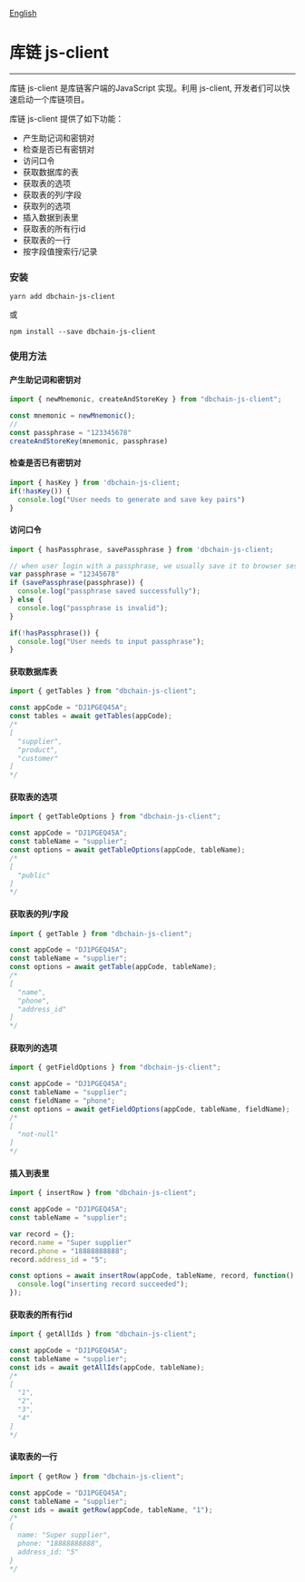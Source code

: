 [English](https://github.com/dbchaincloud/js-client/blob/master/README.md)

# 库链 js-client

---

库链 js-client 是库链客户端的JavaScript 实现。利用 js-client, 开发者们可以快速启动一个库链项目。

库链 js-client 提供了如下功能：

- 产生助记词和密钥对
- 检查是否已有密钥对
- 访问口令
- 获取数据库的表
- 获取表的选项
- 获取表的列/字段
- 获取列的选项
- 插入数据到表里
- 获取表的所有行id
- 获取表的一行
- 按字段值搜索行/记录

### 安装

```shell
yarn add dbchain-js-client
```

或

```shell
npm install --save dbchain-js-client
```

### 使用方法

#### 产生助记词和密钥对
```javascript
import { newMnemonic, createAndStoreKey } from "dbchain-js-client";

const mnemonic = newMnemonic();
// 
const passphrase = "123345678"
createAndStoreKey(mnemonic, passphrase)
```

#### 检查是否已有密钥对
```javascript
import { hasKey } from 'dbchain-js-client;
if(!hasKey()) {
  console.log("User needs to generate and save key pairs")
}
```

#### 访问口令 
```javascript
import { hasPassphrase, savePassphrase } from 'dbchain-js-client;

// when user login with a passphrase, we usually save it to browser session storage
var passphrase = "12345678"
if (savePassphrase(passphrase)) {
  console.log("passphrase saved successfully");
} else {
  console.log("passphrase is invalid");
}

if(!hasPassphrase()) {
  console.log("User needs to input passphrase");
}
```

#### 获取数据库表
```javascript
import { getTables } from "dbchain-js-client";

const appCode = "DJ1PGEQ45A";
const tables = await getTables(appCode);
/*
[
  "supplier",
  "product",
  "customer"
]
*/
```

#### 获取表的选项
```javascript
import { getTableOptions } from "dbchain-js-client";

const appCode = "DJ1PGEQ45A";
const tableName = "supplier";
const options = await getTableOptions(appCode, tableName);
/*
[
  "public"
]
*/
```

#### 获取表的列/字段
```javascript
import { getTable } from "dbchain-js-client";

const appCode = "DJ1PGEQ45A";
const tableName = "supplier";
const options = await getTable(appCode, tableName);
/*
[
  "name",
  "phone",
  "address_id"
]
*/
```
#### 获取列的选项
```javascript
import { getFieldOptions } from "dbchain-js-client";

const appCode = "DJ1PGEQ45A";
const tableName = "supplier";
const fieldName = "phone";
const options = await getFieldOptions(appCode, tableName, fieldName);
/*
[
  "not-null"
]
*/
```
#### 插入到表里
```javascript
import { insertRow } from "dbchain-js-client";

const appCode = "DJ1PGEQ45A";
const tableName = "supplier";

var record = {};
record.name = "Super supplier"
record.phone = "18888888888";
record.address_id = "5";

const options = await insertRow(appCode, tableName, record, function() {
  console.log("inserting record succeeded");
});
```

#### 获取表的所有行id
```javascript
import { getAllIds } from "dbchain-js-client";

const appCode = "DJ1PGEQ45A";
const tableName = "supplier";
const ids = await getAllIds(appCode, tableName);
/*
[
  "1",
  "2",
  "3",
  "4"
]
*/
```

#### 读取表的一行
```javascript
import { getRow } from "dbchain-js-client";

const appCode = "DJ1PGEQ45A";
const tableName = "supplier";
const ids = await getRow(appCode, tableName, "1");
/*
{
  name: "Super supplier",
  phone: "18888888888",
  address_id: "5"
}
*/
```
